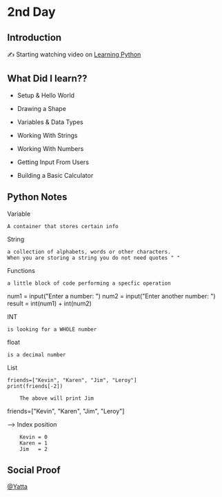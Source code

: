 <!-- This template removes the micro tutorial for a quicker post and removes images for a full template check out the 000-DAY-ARTICLE-LONG-TEMPLATE.MD-->


# 2nd Day
## Introduction

✍️ Starting watching video on [Learning Python](https://www.youtube.com/watch?v=rfscVS0vtbw&t=2927s)

## What Did I learn??

* Setup & Hello World

* Drawing a Shape

* Variables & Data Types

* Working With Strings

* Working With Numbers

* Getting Input From Users

* Building a Basic Calculator


## Python Notes

Variable

	A container that stores certain info
String

	a collection of alphabets, words or other characters.
	When you are storing a string you do not need quotes " "

Functions 

	a little block of code performing a specfic operation 


num1 = input("Enter a number: ")
num2 = input("Enter another number: ")
result = int(num1) + int(num2) 

INT 

    is looking for a WHOLE number

float 

    is a decimal number


List

    friends=["Kevin", "Karen", "Jim", "Leroy"]
    print(friends[-2])

		The above will print Jim

friends=["Kevin", "Karen", "Jim", "Leroy"]

--> Index position

        Kevin = 0
        Karen = 1
        Jim   = 2


## Social Proof


[@Yatta](https://twitter.com/Yatta/status/1534917012102828032)
